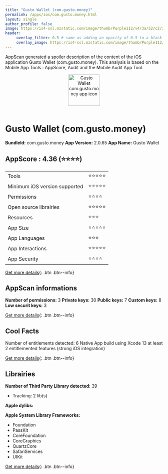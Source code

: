 ```yaml
---
title: "Gusto Wallet (com.gusto.money)"
permalink: /apps/ios/com.gusto.money.html
layout: single
author_profile: false
image: https://is4-ssl.mzstatic.com/image/thumb/Purple112/v4/3a/52/c2/3a52c233-6045-2a11-0adc-3f9b79318966/ReleaseAppIcon-1x_U007emarketing-0-7-0-85-220.png/512x512bb.jpg
header: 
     overlay_filter: 0.5 # same as adding an opacity of 0.5 to a black background
     overlay_image: https://is4-ssl.mzstatic.com/image/thumb/Purple112/v4/3a/52/c2/3a52c233-6045-2a11-0adc-3f9b79318966/ReleaseAppIcon-1x_U007emarketing-0-7-0-85-220.png/512x512bb.jpg
---
```

AppScan generated a spoiler description of the content of the iOS application Gusto Wallet (com.gusto.money). This analysis is based on the Mobile App Tools : AppScore, Audit and the Mobile Audit App Tool.

  
  
<div style="text-align: center;"><img src="https://is4-ssl.mzstatic.com/image/thumb/Purple112/v4/3a/52/c2/3a52c233-6045-2a11-0adc-3f9b79318966/ReleaseAppIcon-1x_U007emarketing-0-7-0-85-220.png/512x512bb.jpg" width="100" height="100" alt="Gusto Wallet com.gusto.money app icon"></div></br>
  
# Gusto Wallet (com.gusto.money)

**BundleId:** com.gusto.money
**App Version:** 2.0.65
**App Name:** Gusto Wallet


## AppScore : 4.36 (⭐️⭐️⭐️⭐️) 

<table>
<tr><td> Tools </td><td> ⭐️⭐️⭐️⭐️⭐️ </td></tr>
<tr><td> Minimum iOS version supported </td><td> ⭐️⭐️⭐️⭐️⭐️ </td></tr>
<tr><td> Permissions </td><td> ⭐️⭐️⭐️⭐️ </td></tr>
<tr><td> Open source librairies </td><td> ⭐️⭐️⭐️⭐️⭐️ </td></tr>
<tr><td> Resources </td><td> ⭐️⭐️⭐️ </td></tr>
<tr><td> App Size </td><td> ⭐️⭐️⭐️⭐️⭐️ </td></tr>
<tr><td> App Languages </td><td> ⭐️⭐️⭐️ </td></tr>
<tr><td> App Interactions </td><td> ⭐️⭐️⭐️⭐️⭐️ </td></tr>
<tr><td> App Security </td><td> ⭐️⭐️⭐️⭐️ </td></tr>
</table>

[Get more details](/pricing.html){: .btn .btn--info}  
  
## AppScan informations 

**Number of permissions:** 3
**Private keys:** 30
**Public keys:** 7
**Custom keys:** 8
**Low securit keys:** 3
  
[Get more details](/pricing.html){: .btn .btn--info}

## Cool Facts

Number of entitlements detected: 6
Native App
build using Xcode 13
at least 2 entitlemented features (strong iOS integration)
  
[Get more details](/pricing.html){: .btn .btn--info}

## Librairies 
**Number of Third Party Library detected:** 39
- Tracking: 2 lib(s)

**Apple dylibs:**


**Apple System Library Frameworks:**
- Foundation
- PassKit
- CoreFoundation
- CoreGraphics
- QuartzCore
- SafariServices
- UIKit


  
[Get more details](/pricing.html){: .btn .btn--info}

